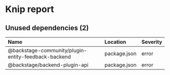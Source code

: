 # Knip report

## Unused dependencies (2)

| Name                                                | Location     | Severity |
| :-------------------------------------------------- | :----------- | :------- |
| @backstage-community/plugin-entity-feedback-backend | package.json | error    |
| @backstage/backend-plugin-api                       | package.json | error    |


